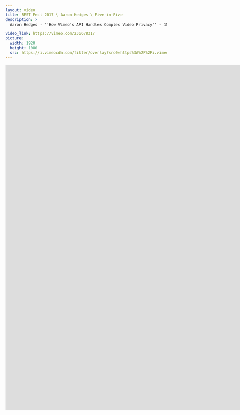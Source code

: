 ```yaml
---
layout: video
title: REST Fest 2017 \ Aaron Hedges \ Five-in-Five
description: >
  Aaron Hedges - ''How Vimeo's API Handles Complex Video Privacy'' - 15 September 2017

video_link: https://vimeo.com/236678317
picture:
  width: 1920
  height: 1080
  src: https://i.vimeocdn.com/filter/overlay?src0=https%3A%2F%2Fi.vimeocdn.com%2Fvideo%2F659926735_1920x1080.jpg&src1=http%3A%2F%2Ff.vimeocdn.com%2Fp%2Fimages%2Fcrawler_play.png
---
```

<iframe src="https://player.vimeo.com/video/236678317?title=0&byline=0&portrait=0&badge=0&autopause=0&player_id=0" width="1920" height="1080" frameborder="0" title="REST Fest 2017 \ Aaron Hedges \ Five-in-Five" webkitallowfullscreen mozallowfullscreen allowfullscreen></iframe>